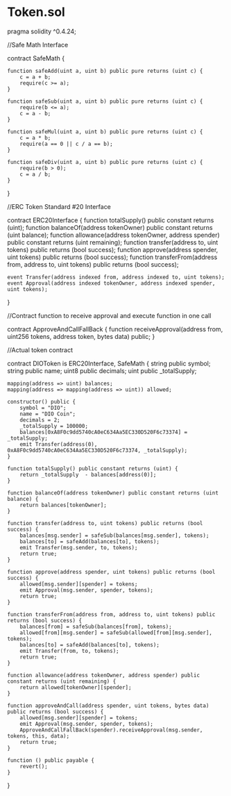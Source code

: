 # Token.sol

pragma solidity ^0.4.24;
 
//Safe Math Interface
 
contract SafeMath {
 
    function safeAdd(uint a, uint b) public pure returns (uint c) {
        c = a + b;
        require(c >= a);
    }
 
    function safeSub(uint a, uint b) public pure returns (uint c) {
        require(b <= a);
        c = a - b;
    }
 
    function safeMul(uint a, uint b) public pure returns (uint c) {
        c = a * b;
        require(a == 0 || c / a == b);
    }
 
    function safeDiv(uint a, uint b) public pure returns (uint c) {
        require(b > 0);
        c = a / b;
    }
}
 
 
//ERC Token Standard #20 Interface
 
contract ERC20Interface {
    function totalSupply() public constant returns (uint);
    function balanceOf(address tokenOwner) public constant returns (uint balance);
    function allowance(address tokenOwner, address spender) public constant returns (uint remaining);
    function transfer(address to, uint tokens) public returns (bool success);
    function approve(address spender, uint tokens) public returns (bool success);
    function transferFrom(address from, address to, uint tokens) public returns (bool success);
 
    event Transfer(address indexed from, address indexed to, uint tokens);
    event Approval(address indexed tokenOwner, address indexed spender, uint tokens);
}
 
 
//Contract function to receive approval and execute function in one call
 
contract ApproveAndCallFallBack {
    function receiveApproval(address from, uint256 tokens, address token, bytes data) public;
}
 
//Actual token contract
 
contract DIOToken is ERC20Interface, SafeMath {
    string public symbol;
    string public  name;
    uint8 public decimals;
    uint public _totalSupply;
 
    mapping(address => uint) balances;
    mapping(address => mapping(address => uint)) allowed;
 
    constructor() public {
        symbol = "DIO";
        name = "DIO Coin";
        decimals = 2;
        _totalSupply = 100000;
        balances[0xA8F0c9dd5740cA0eC634Aa5EC330D520F6c73374] = _totalSupply;
        emit Transfer(address(0), 0xA8F0c9dd5740cA0eC634Aa5EC330D520F6c73374, _totalSupply);
    }
 
    function totalSupply() public constant returns (uint) {
        return _totalSupply  - balances[address(0)];
    }
 
    function balanceOf(address tokenOwner) public constant returns (uint balance) {
        return balances[tokenOwner];
    }
 
    function transfer(address to, uint tokens) public returns (bool success) {
        balances[msg.sender] = safeSub(balances[msg.sender], tokens);
        balances[to] = safeAdd(balances[to], tokens);
        emit Transfer(msg.sender, to, tokens);
        return true;
    }
 
    function approve(address spender, uint tokens) public returns (bool success) {
        allowed[msg.sender][spender] = tokens;
        emit Approval(msg.sender, spender, tokens);
        return true;
    }
 
    function transferFrom(address from, address to, uint tokens) public returns (bool success) {
        balances[from] = safeSub(balances[from], tokens);
        allowed[from][msg.sender] = safeSub(allowed[from][msg.sender], tokens);
        balances[to] = safeAdd(balances[to], tokens);
        emit Transfer(from, to, tokens);
        return true;
    }
 
    function allowance(address tokenOwner, address spender) public constant returns (uint remaining) {
        return allowed[tokenOwner][spender];
    }
 
    function approveAndCall(address spender, uint tokens, bytes data) public returns (bool success) {
        allowed[msg.sender][spender] = tokens;
        emit Approval(msg.sender, spender, tokens);
        ApproveAndCallFallBack(spender).receiveApproval(msg.sender, tokens, this, data);
        return true;
    }
 
    function () public payable {
        revert();
    }
} 
